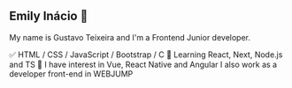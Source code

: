 ## Emily Inácio 👋

My name is Gustavo Teixeira and I'm a Frontend Junior developer.
</br>

✅ HTML / CSS / JavaScript / Bootstrap / C
📕 Learning React, Next, Node.js and TS
📖 I have interest in Vue, React Native and Angular
I also work as a developer front-end in WEBJUMP

<!--
**emiinacio/emiinacio** is a ✨ _special_ ✨ repository because its `README.md` (this file) appears on your GitHub profile.

Here are some ideas to get you started:

- 🔭 I’m currently working on ...
- 🌱 I’m currently learning ...
- 👯 I’m looking to collaborate on ...
- 🤔 I’m looking for help with ...
- 💬 Ask me about ...
- 📫 How to reach me: ...
- 😄 Pronouns: ...
- ⚡ Fun fact: ...
-->

